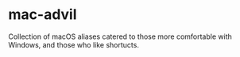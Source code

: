 # mac-advil
Collection of macOS aliases catered to those more comfortable with Windows, and those who like shortucts.

